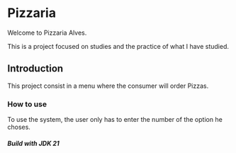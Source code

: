 
# Pizzaria

Welcome to Pizzaria Alves.

This is a project focused on studies and the practice of what I have studied.

## Introduction

This project consist in a menu where the consumer will order Pizzas.

### How to use 

To use the system, the user only has to enter the number of the option he choses.

##### Build with JDK 21


